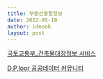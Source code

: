 ```yaml
---
title: 부동산종합정보
date: 2022-05-19
author: ideook
layout: post
---
```


[국토교통부_건축물대장정보 서비스](https://www.data.go.kr/tcs/dss/selectApiDataDetailView.do?publicDataPk%3D15044713)

[D,P,loor 공공데이터 커뮤니티](https://www.dploor.com/)

